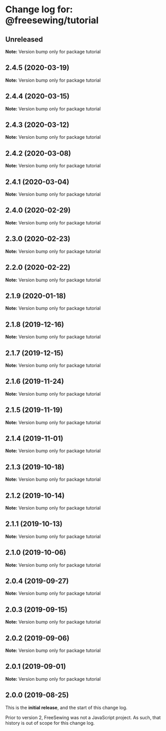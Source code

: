 # Change log for: @freesewing/tutorial


## Unreleased

**Note:** Version bump only for package tutorial


## 2.4.5 (2020-03-19)

**Note:** Version bump only for package tutorial


## 2.4.4 (2020-03-15)

**Note:** Version bump only for package tutorial


## 2.4.3 (2020-03-12)

**Note:** Version bump only for package tutorial


## 2.4.2 (2020-03-08)

**Note:** Version bump only for package tutorial


## 2.4.1 (2020-03-04)

**Note:** Version bump only for package tutorial


## 2.4.0 (2020-02-29)

**Note:** Version bump only for package tutorial


## 2.3.0 (2020-02-23)

**Note:** Version bump only for package tutorial


## 2.2.0 (2020-02-22)

**Note:** Version bump only for package tutorial


## 2.1.9 (2020-01-18)

**Note:** Version bump only for package tutorial


## 2.1.8 (2019-12-16)

**Note:** Version bump only for package tutorial


## 2.1.7 (2019-12-15)

**Note:** Version bump only for package tutorial


## 2.1.6 (2019-11-24)

**Note:** Version bump only for package tutorial


## 2.1.5 (2019-11-19)

**Note:** Version bump only for package tutorial


## 2.1.4 (2019-11-01)

**Note:** Version bump only for package tutorial


## 2.1.3 (2019-10-18)

**Note:** Version bump only for package tutorial


## 2.1.2 (2019-10-14)

**Note:** Version bump only for package tutorial


## 2.1.1 (2019-10-13)

**Note:** Version bump only for package tutorial


## 2.1.0 (2019-10-06)

**Note:** Version bump only for package tutorial


## 2.0.4 (2019-09-27)

**Note:** Version bump only for package tutorial


## 2.0.3 (2019-09-15)

**Note:** Version bump only for package tutorial


## 2.0.2 (2019-09-06)

**Note:** Version bump only for package tutorial


## 2.0.1 (2019-09-01)

**Note:** Version bump only for package tutorial




## 2.0.0 (2019-08-25)

This is the **initial release**, and the start of this change log.

Prior to version 2, FreeSewing was not a JavaScript project.
As such, that history is out of scope for this change log.
